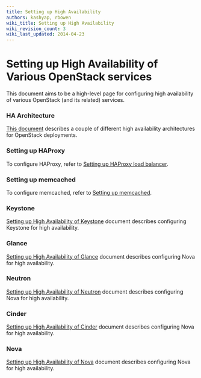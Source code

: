 ```yaml
---
title: Setting up High Availability
authors: kashyap, rbowen
wiki_title: Setting up High Availability
wiki_revision_count: 3
wiki_last_updated: 2014-04-23
---
```


# Setting up High Availability of Various OpenStack services

This document aims to be a high-level page for configuring high availability of various OpenStack (and its related) services.

### HA Architecture

[This document](http://openstack.redhat.com/HA_Architecture) describes a couple of different high availability architectures for OpenStack deployments.

### Setting up HAProxy

To configure HAProxy, refer to [Setting up HAProxy load balancer](http://openstack.redhat.com/Setting-up-HAProxy-Load-Balancer).

### Setting up memcached

To configure memcached, refer to [Setting up memcached](http://openstack.redhat.com/Setting-up-memcached).

### Keystone

[Setting up High Availability of Keystone](http://openstack.redhat.com/Setting-up-HA-of-Kestone) document describes configuring Keystone for high availability.

### Glance

[Setting up High Availability of Glance](http://openstack.redhat.com/Setting-up-HA-of-Glance) document describes configuring Nova for high availability.

### Neutron

[Setting up High Availability of Neutron](http://openstack.redhat.com/Setting-up-HA-of-Neutron) document describes configuring Nova for high availability.

### Cinder

[Setting up High Availability of Cinder](http://openstack.redhat.com/Setting-up-HA-of-Cinder) document describes configuring Nova for high availability.

### Nova

[Setting up High Availability of Nova](http://openstack.redhat.com/Setting-up-HA-of-Nova) document describes configuring Nova for high availability.
